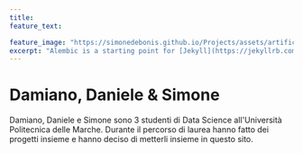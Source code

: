 ```yaml
---
title: 
feature_text: 

feature_image: "https://simonedebonis.github.io/Projects/assets/artificial-intelligence.jpg"
excerpt: "Alembic is a starting point for [Jekyll](https://jekyllrb.com/) projects. Rather than starting from scratch, this boilerplate is designed to get the ball rolling immediately. Install it, configure it, tweak it, push it."
---
```


# Damiano, Daniele & Simone

Damiano, Daniele e Simone sono 3 studenti di Data Science all'Università Politecnica delle Marche.
Durante il percorso di laurea hanno fatto dei progetti insieme e hanno deciso di metterli insieme in questo sito.

